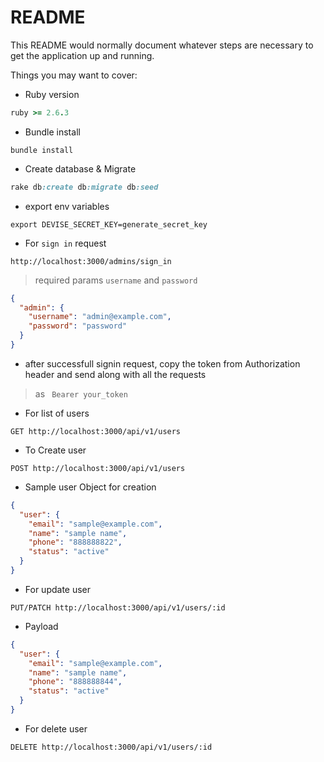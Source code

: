 # README

This README would normally document whatever steps are necessary to get the
application up and running.

Things you may want to cover:

- Ruby version

```ruby
ruby >= 2.6.3
```

- Bundle install

```
bundle install
```

- Create database & Migrate

```ruby
rake db:create db:migrate db:seed
```

- export env variables

```env
export DEVISE_SECRET_KEY=generate_secret_key
```

- For `sign in` request

```http
http://localhost:3000/admins/sign_in
```

> required params `username` and `password`

```json
{
  "admin": {
    "username": "admin@example.com",
    "password": "password"
  }
}
```

- after successfull signin request, copy the token from Authorization header and send along with all the requests

> as ` Bearer your_token`

- For list of users

```http
GET http://localhost:3000/api/v1/users
```

- To Create user

```http
POST http://localhost:3000/api/v1/users
```

- Sample user Object for creation

```json
{
  "user": {
    "email": "sample@example.com",
    "name": "sample name",
    "phone": "888888822",
    "status": "active"
  }
}
```

- For update user

```http
PUT/PATCH http://localhost:3000/api/v1/users/:id
```

- Payload

```json
{
  "user": {
    "email": "sample@example.com",
    "name": "sample name",
    "phone": "888888844",
    "status": "active"
  }
}
```

- For delete user

```http
DELETE http://localhost:3000/api/v1/users/:id
```
